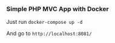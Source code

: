 ### Simple PHP MVC App with Docker

Just run `docker-compose up -d`

And go to `http://localhost:8081/`

